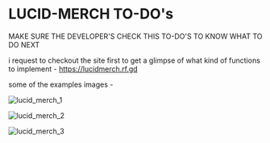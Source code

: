 # LUCID-MERCH TO-DO's

MAKE SURE THE DEVELOPER'S CHECK THIS TO-DO'S TO KNOW WHAT TO DO NEXT

i request to checkout the site first to get a glimpse of what kind of functions to implement - https://lucidmerch.rf.gd

some of the examples images -

![lucid_merch_1](https://github.com/AAYUSKARKI/GROUP_PROJECT/assets/78268197/e6d27eef-83a0-4d22-9870-297f4dbd5779)

![lucid_merch_2](https://github.com/AAYUSKARKI/GROUP_PROJECT/assets/78268197/9c059138-9d71-4754-9406-248fe09e3478)

![lucid_merch_3](https://github.com/AAYUSKARKI/GROUP_PROJECT/assets/78268197/14ab2e8a-6eb9-45b7-83d9-273c5a5cb44d)
